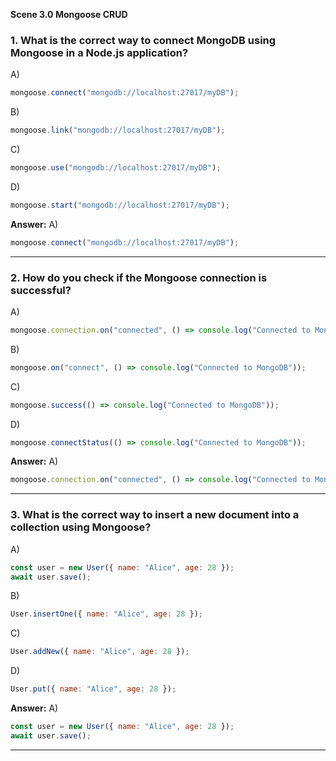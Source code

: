 **Scene 3.0 Mongoose CRUD**

### **1. What is the correct way to connect MongoDB using Mongoose in a Node.js application?**

A)

```js
mongoose.connect("mongodb://localhost:27017/myDB");
```

B)

```js
mongoose.link("mongodb://localhost:27017/myDB");
```

C)

```js
mongoose.use("mongodb://localhost:27017/myDB");
```

D)

```js
mongoose.start("mongodb://localhost:27017/myDB");
```

**Answer:** A)

```js
mongoose.connect("mongodb://localhost:27017/myDB");
```

---

### **2. How do you check if the Mongoose connection is successful?**

A)

```js
mongoose.connection.on("connected", () => console.log("Connected to MongoDB"));
```

B)

```js
mongoose.on("connect", () => console.log("Connected to MongoDB"));
```

C)

```js
mongoose.success(() => console.log("Connected to MongoDB"));
```

D)

```js
mongoose.connectStatus(() => console.log("Connected to MongoDB"));
```

**Answer:** A)

```js
mongoose.connection.on("connected", () => console.log("Connected to MongoDB"));
```

---

### **3. What is the correct way to insert a new document into a collection using Mongoose?**

A)

```js
const user = new User({ name: "Alice", age: 28 });
await user.save();
```

B)

```js
User.insertOne({ name: "Alice", age: 28 });
```

C)

```js
User.addNew({ name: "Alice", age: 28 });
```

D)

```js
User.put({ name: "Alice", age: 28 });
```

**Answer:** A)

```js
const user = new User({ name: "Alice", age: 28 });
await user.save();
```

---

